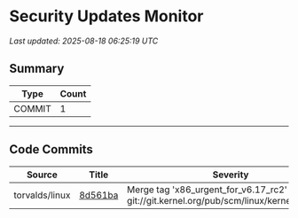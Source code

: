# Security Updates Monitor

*Last updated: 2025-08-18 06:25:19 UTC*

## Summary
| Type | Count |
|------|-------|
| COMMIT | 1 |

---

## Code Commits

| Source | Title | Severity | Date |
|--------|-------|----------|------|
| torvalds/linux | [8d561ba](https://github.com/torvalds/linux/commit/8d561baae505bab6b3f133e10dc48e27e4505cbe) | Merge tag 'x86_urgent_for_v6.17_rc2' of git://git.kernel.org/pub/scm/linux/kernel/git/tip/tip | 2025-08-17 |

